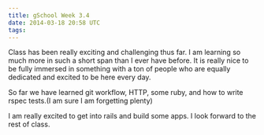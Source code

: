 ```yaml
---
title: gSchool Week 3.4
date: 2014-03-18 20:58 UTC
tags:
---
```



Class has been really exciting and challenging thus far. I am learning so much more in such a short span than I ever have before.
It is really nice to be fully immersed in something with a ton of people who are equally dedicated and excited to be here
every day.

So far we have learned git workflow, HTTP, some ruby, and how to write rspec tests.(I am sure I am forgetting plenty)

I am really excited to get into rails and build some apps.
I look forward to the rest of class.



